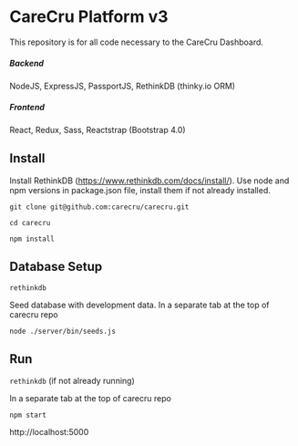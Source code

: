 # CareCru Platform v3

This repository is for all code necessary to the CareCru Dashboard.

##### Backend
NodeJS, ExpressJS, PassportJS, RethinkDB (thinky.io ORM)

##### Frontend
React, Redux, Sass, Reactstrap (Bootstrap 4.0)

## Install

Install RethinkDB (https://www.rethinkdb.com/docs/install/). 
Use node and npm versions in package.json file, install them if not already installed.

`git clone git@github.com:carecru/carecru.git`

`cd carecru`

`npm install`

## Database Setup

`rethinkdb`

Seed database with development data. In a separate tab at the top of carecru repo

`node ./server/bin/seeds.js`

## Run

`rethinkdb` (if not already running)

In a separate tab at the top of carecru repo

`npm start`

http://localhost:5000
